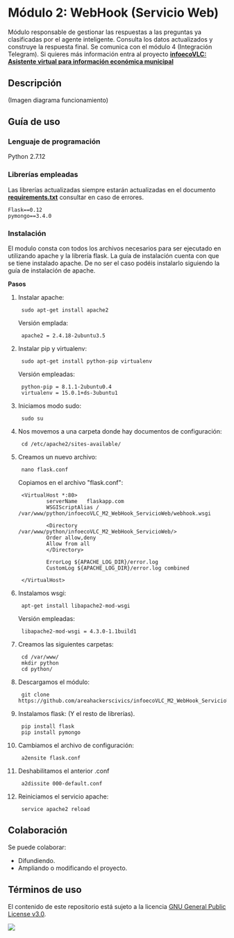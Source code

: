 # **Módulo 2: WebHook (Servicio Web)**

Módulo responsable de gestionar las respuestas a las preguntas ya clasificadas por el agente inteligente. Consulta los datos actualizados y construye la respuesta final. Se comunica con el módulo 4 (Integración Telegram). Si quieres más información entra al proyecto **[infoecoVLC: Asistente virtual para información económica municipal](https://github.com/areahackerscivics/infoecoVLC)**

## Descripción
(Imagen diagrama funcionamiento)


## Guía de uso

### Lenguaje de programación
Python 2.7.12

### Librerías empleadas
Las librerías actualizadas siempre estarán actualizadas en el documento [**requirements.txt**](./requirements.txt) consultar en caso de errores.

    Flask==0.12
    pymongo==3.4.0

### Instalación
El modulo consta con todos los archivos necesarios para ser ejecutado en utilizando apache y la librería flask. La guía de instalación cuenta con que se tiene instalado apache. De no ser el caso podéis instalarlo siguiendo la guía de instalación de apache.

**Pasos**
1. Instalar apache:

        sudo apt-get install apache2

    Versión emplada:

        apache2 = 2.4.18-2ubuntu3.5

1. Instalar pip y virtualenv:

        sudo apt-get install python-pip virtualenv

    Versión empleadas:

        python-pip = 8.1.1-2ubuntu0.4
        virtualenv = 15.0.1+ds-3ubuntu1

1. Iniciamos modo sudo:

        sudo su

1. Nos movemos a una carpeta donde hay documentos de configuración:

        cd /etc/apache2/sites-available/

1. Creamos un nuevo archivo:

        nano flask.conf

    Copiamos en el archivo "flask.conf":

        <VirtualHost *:80>
                serverName   flaskapp.com
                WSGIScriptAlias / /var/www/python/infoecoVLC_M2_WebHook_ServicioWeb/webhook.wsgi

                <Directory /var/www/python/infoecoVLC_M2_WebHook_ServicioWeb/>
                Order allow,deny
                Allow from all
                </Directory>

                ErrorLog ${APACHE_LOG_DIR}/error.log
                CustomLog ${APACHE_LOG_DIR}/error.log combined

        </VirtualHost>
        
1. Instalamos wsgi:

        apt-get install libapache2-mod-wsgi

    Versión empleadas:

        libapache2-mod-wsgi = 4.3.0-1.1build1

1. Creamos las siguientes carpetas:

        cd /var/www/
        mkdir python
        cd python/

1. Descargamos el módulo:

        git clone https://github.com/areahackerscivics/infoecoVLC_M2_WebHook_ServicioWeb.git

1. Instalamos flask: (Y el resto de librerías).

        pip install flask
        pip install pymongo


1. Cambiamos el archivo de configuración:

        a2ensite flask.conf

1. Deshabilitamos el anterior .conf

        a2dissite 000-default.conf

1. Reiniciamos el servicio apache:

        service apache2 reload

## Colaboración
Se puede colaborar:
- Difundiendo.
- Ampliando o modificando el proyecto.

## Términos de uso

El contenido de este repositorio está sujeto a la licencia [GNU General Public License v3.0](https://www.gnu.org/licenses/gpl-3.0.en.html).

![](https://www.gnu.org/graphics/gplv3-127x51.png)
